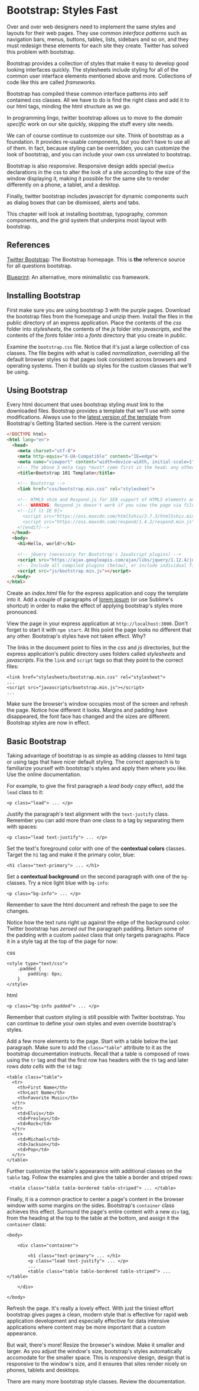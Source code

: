 Bootstrap: Styles Fast
====

Over and over web designers need to implement the same styles and layouts for their web pages. They use common *interface patterns* such as navigation bars, menus, buttons, tables, lists, sidebars and so on, and they must redesign these elements for each site they create. Twitter has solved this problem with bootstrap.

Bootstrap provides a collection of styles that make it easy to develop good looking interfaces quickly. The stylesheets include styling for all of the common user interface elements mentioned above and more. Collections of code like this are called *frameworks.*

Bootstrap has compiled these common interface patterns into self contained css classes. All we have to do is find the right class and add it to our html tags, minding the html structure as we go.

In programming lingo, twitter bootstrap allows us to move to the *domain specific* work on our site quickly, skipping the stuff every site needs.

We can of course continue to customize our site. Think of bootstrap as a foundation. It provides re-usable components, but you don’t have to use all of them. In fact, because styling can be overridden, you can customize the look of bootstrap, and you can include your own css unrelated to bootstrap.

Bootstrap is also *responsive*. Responsive design adds special `@media` declarations in the css to alter the look of a site according to the size of the window displaying it, making it possible for the same site to render differently on a phone, a tablet, and a desktop.

Finally, twitter bootstrap includes javascript for dynamic components such as dialog boxes that can be dismissed, alerts and tabs.

This chapter will look at installing bootstrap, typography, common components, and the grid system that underpins most layout with bootstrap.

## References

[Twitter Bootstrap](http://getbootstrap.com/): The Bootstrap homepage. This is **the** reference source for all questions bootstrap.

[Blueprint](http://www.blueprintcss.org/): An alternative, more minimalistic css framework.

## Installing Bootstrap

<!-- lets get in the habit of using git -->

First make sure you are using bootstrap 3 with the purple pages. Download the bootstrap files from the homepage and unzip them. Install the files in the public directory of an express application. Place the contents of the *css* folder into *stylesheets*, the contents of the *js* folder into *javascripts*, and the contents of the *fonts* folder into a *fonts* directory that you create in *public*.

Examine the `bootstrap.css` file. Notice that it's just a large collection of css classes. The file begins with what is called *normalization*, overriding all the default browser styles so that pages look consistent across browsers and operating systems. Then it builds up styles for the custom classes that we'll be using.

## Using Bootstrap

Every html document that uses bootstrap styling must link to the downloaded files. Bootstrap provides a template that we'll use with some modifications. Always use to the [latest version of the template](http://getbootstrap.com/getting-started/#template) from Bootstrap's Getting Started section. Here is the current version:

```html
<!DOCTYPE html>
<html lang="en">
  <head>
    <meta charset="utf-8">
    <meta http-equiv="X-UA-Compatible" content="IE=edge">
    <meta name="viewport" content="width=device-width, initial-scale=1">
    <!-- The above 3 meta tags *must* come first in the head; any other head content must come *after* these tags -->
    <title>Bootstrap 101 Template</title>

    <!-- Bootstrap -->
    <link href="css/bootstrap.min.css" rel="stylesheet">

    <!-- HTML5 shim and Respond.js for IE8 support of HTML5 elements and media queries -->
    <!-- WARNING: Respond.js doesn't work if you view the page via file:// -->
    <!--[if lt IE 9]>
      <script src="https://oss.maxcdn.com/html5shiv/3.7.3/html5shiv.min.js"></script>
      <script src="https://oss.maxcdn.com/respond/1.4.2/respond.min.js"></script>
    <![endif]-->
  </head>
  <body>
    <h1>Hello, world!</h1>

    <!-- jQuery (necessary for Bootstrap's JavaScript plugins) -->
    <script src="https://ajax.googleapis.com/ajax/libs/jquery/1.12.4/jquery.min.js"></script>
    <!-- Include all compiled plugins (below), or include individual files as needed -->
    <script src="js/bootstrap.min.js"></script>
  </body>
</html>
```

Create an *index.html* file for the express application and copy the template into it. Add a couple of paragraphs of [lorem ipsum](http://www.lipsum.com/) (or use Sublime's shortcut) in order to make the effect of applying bootstrap's styles more pronounced.

View the page in your express application at `http://localhost:3000`. Don't forget to start it with `npm start`. At this point the page looks no different that any other. Bootstrap's styles have not taken effect. Why?

The links in the document point to files in the *css* and *js* directories, but the express application's public directory uses folders called *stylesheets* and *javascripts*. Fix the `link` and `script` tags so that they point to the correct files:


	<link href="stylesheets/bootstrap.min.css" rel="stylesheet">
	...
	<script src="javascripts/bootstrap.min.js"></script>
	...

	
Make sure the browser's window occupies most of the screen and refresh the page. Notice how different it looks. Margins and padding have disappeared, the font face has changed and the sizes are different. Bootstrap styles are now in effect.

## Basic Bootstrap

Taking advantage of bootstrap is as simple as adding classes to html tags or using tags that have nicer default styling. The correct approach is to familiarize yourself with bootstrap's styles and apply them where you like. Use the online documentation.

For example, to give the first paragraph a *lead body copy* effect, add the `lead` class to it:

	<p class="lead"> ... </p>
	
Justify the paragraph's text alignment with the `text-justify` class. Remember you can add more than one class to a tag by separating them with spaces:

	<p class="lead text-justify"> ... </p>
		
Set the text's foreground color with one of the **contextual colors** classes. Target the `h1` tag and make it the primary color, blue:

	<h1 class="text-primary"> ... </h1>
	
Set a **contextual background** on the second paragraph with one of the `bg-` classes. Try a nice light blue with `bg-info`:

	<p class="bg-info"> ... </p>
	
Remember to save the html document and refresh the page to see the changes.
	
Notice how the text runs right up against the edge of the background color. Twitter bootstrap has *zeroed out* the paragraph padding. Return some of the padding with a custom `padded` class that only targets paragraphs. Place it in a style tag at the top of the page for now:

css

	<style type="text/css">	
		.padded {
			padding: 6px;
		}
	</style>

html

	<p class="bg-info padded"> ... </p>
		
Remember that custom styling is still possible with Twitter bootstrap. You can continue to define your own styles and even override bootstrap's styles.

Add a few more elements to the page. Start with a table below the last paragraph. Make sure to add the `class="table"` attribute to it as the bootstrap documentation instructs. Recall that a table is composed of rows using the `tr` tag and that the first row has headers with the `th` tag and later rows *data cells* with the `td` tag:

	<table class="table">
      <tr>
        <th>First Name</th>
        <th>Last Name</th>
        <th>Favorite Music</th>
      </tr>
      <tr>
        <td>Elvis</td>
        <td>Presley</td>
        <td>Rock</td>
      </tr>
      <tr>
        <td>Michael</td>
        <td>Jackson</td>
        <td>Pop</td>
      </tr>
    </table>

Further customize the table's appearance with additional classes on the `table` tag. Follow the examples and give the table a border and striped rows:

	 <table class="table table-bordered table-striped"> ... </table>

Finally, it is a common practice to center a page's content in the browser window with some margins on the sides. Bootstrap's `container` class achieves this effect. Surround the page's entire content with a new `div` tag, from the heading at the top to the table at the bottom, and assign it the `container` class:

	<body>	

		<div class="container">
		
			<h1 class="text-primary"> ... </h1>
			<p class="lead text-justify"> ... </p>
			...
			<table class="table table-bordered table-striped"> ... </table>
			
		</div>
	
	</body>

Refresh the page. It's really a lovely effect. With just the tiniest effort bootstrap gives pages a clean, modern style that is effective for rapid web application development and especially effective for data intensive applications where content may be more important that a custom appearance.

But wait, there's more! Resize the browser's window. Make it smaller and larger. As you adjust the window's size, bootstrap's styles automatically accomodate for the smaller space. This is *responsive* design, design that is responsive to the window's size, and it ensures that sites render nicely on phones, tablets and desktops.

There are many more bootstrap style classes. Review the documentation.
